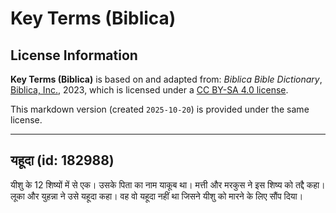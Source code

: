 # Key Terms (Biblica)

## License Information

**Key Terms (Biblica)** is based on and adapted from: _Biblica Bible Dictionary_, [Biblica, Inc.](https://www.biblica.com/), 2023, which is licensed under a [CC BY-SA 4.0 license](https://creativecommons.org/licenses/by-sa/4.0/legalcode.en).

This markdown version (created `2025-10-20`) is provided under the same license.



--------------------------------

## यहूदा (id: 182988)

यीशु के 12 शिष्यों में से एक। उसके पिता का नाम याकूब था। मत्ती और मरकुस ने इस शिष्य को तद्दै कहा। लूका और युहन्ना ने उसे यहूदा कहा। वह वो यहूदा नहीं था जिसने यीशु को मारने के लिए सौंप दिया।


